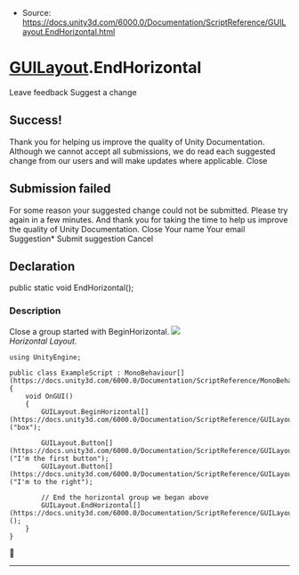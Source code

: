 * Source: https://docs.unity3d.com/6000.0/Documentation/ScriptReference/GUILayout.EndHorizontal.html

#  [GUILayout](https://docs.unity3d.com/6000.0/Documentation/ScriptReference/GUILayout.html).EndHorizontal
Leave feedback
Suggest a change
## Success!
Thank you for helping us improve the quality of Unity Documentation. Although we cannot accept all submissions, we do read each suggested change from our users and will make updates where applicable.
Close
## Submission failed
For some reason your suggested change could not be submitted. Please <a>try again</a> in a few minutes. And thank you for taking the time to help us improve the quality of Unity Documentation.
Close
Your name Your email Suggestion* Submit suggestion
Cancel
## Declaration
public static void EndHorizontal(); 
### Description
Close a group started with BeginHorizontal.
![](https://docs.unity3d.com/6000.0/Documentation/StaticFiles/ScriptRefImages/GUILayoutHorizontal.png)   
_Horizontal Layout._
```
using UnityEngine;  
  
public class ExampleScript : MonoBehaviour[](https://docs.unity3d.com/6000.0/Documentation/ScriptReference/MonoBehaviour.html)
{
    void OnGUI()
    {
        GUILayout.BeginHorizontal[](https://docs.unity3d.com/6000.0/Documentation/ScriptReference/GUILayout.BeginHorizontal.html)("box");  
  
        GUILayout.Button[](https://docs.unity3d.com/6000.0/Documentation/ScriptReference/GUILayout.Button.html)("I'm the first button");
        GUILayout.Button[](https://docs.unity3d.com/6000.0/Documentation/ScriptReference/GUILayout.Button.html)("I'm to the right");  
  
        // End the horizontal group we began above
        GUILayout.EndHorizontal[](https://docs.unity3d.com/6000.0/Documentation/ScriptReference/GUILayout.EndHorizontal.html)();
    }
}

```

* * *
